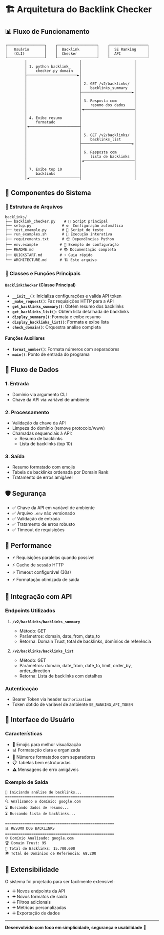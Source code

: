 # 🏗️ Arquitetura do Backlink Checker

## 📊 Fluxo de Funcionamento

```
┌─────────────────┐    ┌──────────────────┐    ┌─────────────────┐
│   Usuário       │    │  Backlink        │    │  SE Ranking     │
│   (CLI)         │    │  Checker         │    │  API            │
└─────────────────┘    └──────────────────┘    └─────────────────┘
         │                        │                        │
         │ 1. python backlink_    │                        │
         │    checker.py domain   │                        │
         ├───────────────────────►│                        │
         │                        │                        │
         │                        │ 2. GET /v2/backlinks/  │
         │                        │    backlinks_summary   │
         │                        ├───────────────────────►│
         │                        │                        │
         │                        │ 3. Resposta com        │
         │                        │    resumo dos dados    │
         │                        │◄───────────────────────┤
         │                        │                        │
         │ 4. Exibe resumo        │                        │
         │    formatado           │                        │
         │◄───────────────────────┤                        │
         │                        │                        │
         │                        │ 5. GET /v2/backlinks/  │
         │                        │    backlinks_list      │
         │                        ├───────────────────────►│
         │                        │                        │
         │                        │ 6. Resposta com        │
         │                        │    lista de backlinks  │
         │                        │◄───────────────────────┤
         │                        │                        │
         │ 7. Exibe top 10        │                        │
         │    backlinks           │                        │
         │◄───────────────────────┤                        │
```

## 🔧 Componentes do Sistema

### 📁 Estrutura de Arquivos
```
backlinks/
├── backlink_checker.py    # 🎯 Script principal
├── setup.py              # ⚙️  Configuração automática
├── test_example.py       # 🧪 Script de teste
├── run_examples.sh       # 🚀 Execução interativa
├── requirements.txt      # 📦 Dependências Python
├── env.example          # 🔑 Exemplo de configuração
├── README.md            # 📚 Documentação completa
├── QUICKSTART.md        # ⚡ Guia rápido
└── ARCHITECTURE.md      # 🏗️ Este arquivo
```

### 🐍 Classes e Funções Principais

#### `BacklinkChecker` (Classe Principal)
- **`__init__()`**: Inicializa configurações e valida API token
- **`_make_request()`**: Faz requisições HTTP para a API
- **`get_backlinks_summary()`**: Obtém resumo dos backlinks
- **`get_backlinks_list()`**: Obtém lista detalhada de backlinks
- **`display_summary()`**: Formata e exibe resumo
- **`display_backlinks_list()`**: Formata e exibe lista
- **`check_domain()`**: Orquestra análise completa

#### Funções Auxiliares
- **`format_number()`**: Formata números com separadores
- **`main()`**: Ponto de entrada do programa

## 🔄 Fluxo de Dados

### 1. **Entrada**
- Domínio via argumento CLI
- Chave da API via variável de ambiente

### 2. **Processamento**
- Validação da chave da API
- Limpeza do domínio (remove protocolo/www)
- Chamadas sequenciais à API:
  - Resumo de backlinks
  - Lista de backlinks (top 10)

### 3. **Saída**
- Resumo formatado com emojis
- Tabela de backlinks ordenada por Domain Rank
- Tratamento de erros amigável

## 🛡️ Segurança

- ✅ Chave da API em variável de ambiente
- ✅ Arquivo `.env` não versionado
- ✅ Validação de entrada
- ✅ Tratamento de erros robusto
- ✅ Timeout de requisições

## 🚀 Performance

- ⚡ Requisições paralelas quando possível
- ⚡ Cache de sessão HTTP
- ⚡ Timeout configurável (30s)
- ⚡ Formatação otimizada de saída

## 🔌 Integração com API

### Endpoints Utilizados
1. **`/v2/backlinks/backlinks_summary`**
   - Método: GET
   - Parâmetros: domain, date_from, date_to
   - Retorna: Domain Trust, total de backlinks, domínios de referência

2. **`/v2/backlinks/backlinks_list`**
   - Método: GET
   - Parâmetros: domain, date_from, date_to, limit, order_by, order_direction
   - Retorna: Lista de backlinks com detalhes

### Autenticação
- Bearer Token via header `Authorization`
- Token obtido de variável de ambiente `SE_RANKING_API_TOKEN`

## 🎨 Interface do Usuário

### Características
- 🎨 Emojis para melhor visualização
- 📊 Formatação clara e organizada
- 🔢 Números formatados com separadores
- 📋 Tabelas bem estruturadas
- ⚠️ Mensagens de erro amigáveis

### Exemplo de Saída
```
🚀 Iniciando análise de backlinks...
==================================================
🔍 Analisando o domínio: google.com
⏳ Buscando dados de resumo...
⏳ Buscando lista de backlinks...

==================================================
📊 RESUMO DOS BACKLINKS
==================================================
🌐 Domínio Analisado: google.com
🏆 Domain Trust: 95
🔗 Total de Backlinks: 15.700.000
🌍 Total de Domínios de Referência: 68.200
```

## 🔧 Extensibilidade

O sistema foi projetado para ser facilmente extensível:

- ➕ Novos endpoints da API
- ➕ Novos formatos de saída
- ➕ Filtros adicionais
- ➕ Métricas personalizadas
- ➕ Exportação de dados

---

**Desenvolvido com foco em simplicidade, segurança e usabilidade** 🚀

